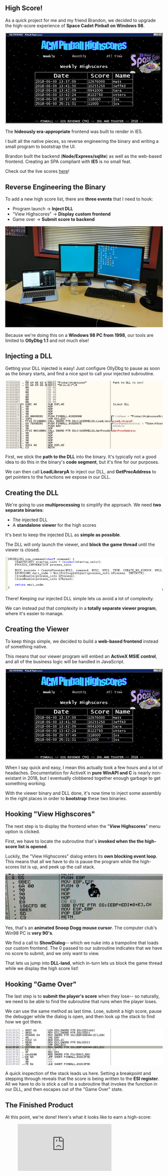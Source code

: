 ## High Score!

As a quick project for me and my friend Brandon, we decided to upgrade the high-score experience of **Space Cadet Pinball on Windows 98**.

![End result](preview.png)

The **hideously era-appropriate** frontend was built to render in IE5.

I built all the native pieces, so reverse engineering the binary and writing a small program to bootstrap the UI.

Brandon built the backend (**Node/Express/sqlite**) as well as the web-based frontend. Creating an SPA compliant with **IE5** is no small feat.

Check out the live scores [here](https://veryjos.com/pinball)!

## Reverse Engineering the Binary

To add a new high score list, there are **three events** that I need to hook:
 - Program launch -> **Inject DLL**
 - "View Highscores" -> **Display custom frontend**
 - Game over -> **Submit score to backend**

![PC from 1998](computer.jpg)

Because we're doing this on a **Windows 98 PC from 1998**, our tools are limited to **OllyDbg 1.1** and not much else!

## Injecting a DLL

Getting your DLL injected is easy! Just configure OllyDbg to pause as soon as the binary starts, and find a nice spot to call your injected subroutine.

![Program Launch](program_launch.jpg)

First, we stick the **path to the DLL** into the binary. It's typically not a good idea to do this in the binary's **code segment**, but it's fine for our purposes.

We can then call **LoadLibraryA** to inject our DLL, and **GetProcAddress** to get pointers to the functions we expose in our DLL.

## Creating the DLL

We're going to use **multiprocessing** to simplify the approach. We need **two separate binaries**:

  - The injected DLL
  - A **standalone viewer** for the high scores

It's best to keep the injected DLL as **simple as possible**.

The DLL will only launch the viewer, and **block the game thread** until the viewer is closed.

![Multiprocessing](multiprocessing.png)

There! Keeping our injected DLL simple lets us avoid a lot of complexity.

We can instead put that complexity in a **totally separate viewer program**, where it's easier to manage.

## Creating the Viewer

To keep things simple, we decided to build a **web-based frontend** instead of something native.

This means that our viewer program will embed an **ActiveX MSIE control**, and all of the business logic will be handled in JavaScript.

![End result](preview.png)

When I say quick and easy, I mean this actually took a few hours and a lot of headaches. Documentation for ActiveX in **pure WinAPI and C** is nearly non-existant in 2018, but I eventually clobbered together enough garbage to get something working.

With the viewer binary and DLL done, it's now time to inject some assembly in the right places in order to **bootstrap** these two binaries.

## Hooking "View Highscores"

The next step is to display the frontend when the "**View Highscores**" menu option is clicked.

First, we have to locate the subroutine that's **invoked when the the high-score list is opened**.



Luckily, the "View Highscores" dialog enters its **own blocking event loop**. This means that all we have to do is pause the program while the high-scores list is up, and peek up the call stack.

![View highscores](view_highscores.png)

Yes, that's an **animated Snoop Dogg mouse cursor**. The computer club's Win98 PC is **very 90's**.

We find a call to **ShowDialog**-- which we nuke into a trampoline that loads our custom frontend. The 0 passed to our subroutine indicates that we have no score to submit, and we only want to view.

That lets us jump into **DLL-land**, which in-turn lets us block the game thread while we display the high score list!

## Hooking "Game Over"

The last step is to **submit the player's score** when they lose-- so naturally, we need to be able to find the subroutine that runs when the player loses.



We can use the same method as last time. Lose, submit a high score, pause the debugger while the dialog is open, and then look up the stack to find how we got there.

![Game over](game_over.jpg)

A quick inspection of the stack leads us here. Setting a breakpoint and stepping through reveals that the score is being written to the **ESI register**. All we have to do is stick a call to a subroutine that invokes the function in our DLL, and then escapes out of the "Game Over" state.

## The Finished Product

At this point, we're done! Here's what it looks like to earn a high-score:

<figure>
  <iframe src="https://gfycat.com/ifr/highlevelelementaryglassfrog" frameborder="0" scrolling="no" allowfullscreen="allowfullscreen" />
</figure>

You can view the high-score list here: [https://veryjos.com/pinball](https://veryjos.com/pinball)

Thanks for reading :)
